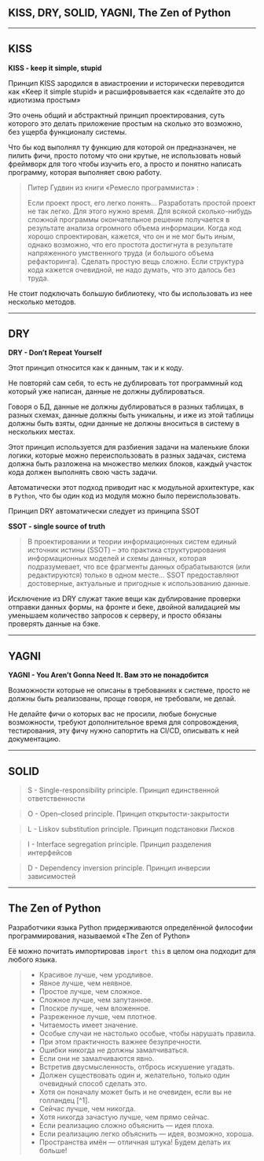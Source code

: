 KISS, DRY, SOLID, YAGNI, The Zen of Python
---
---

[comment]: <> (Наследование против делигирования)

KISS
---
**KISS - keep it simple, stupid**

Принцип KISS зародился в авиастроении и исторически 
переводится как «Keep it simple stupid» и расшифровывается
как «сделайте это до идиотизма простым»

Это очень общий и абстрактный принцип проектирования, суть
которого это делать приложение простым на сколько это возможно,
без ущерба функционалу системы.

Что бы код выполнял ту функцию для которой он предназначен,
не пилить фичи, просто потому что они крутые, не использовать 
новый фреймворк для того чтобы изучить его, а просто и понятно
написать программу, которая выполняет свою работу.

> Питер Гудвин из книги «Ремесло программиста» :
>
>Если проект прост, его легко понять… Разработать простой проект
не так легко. Для этого нужно время. Для всякой сколько-нибудь
сложной программы окончательное решение получается в результате
анализа огромного объема информации. Когда код хорошо
спроектирован, кажется, что он и не мог быть иным, однако 
возможно, что его простота достигнута в результате напряженного 
умственного труда (и большого объема рефакторинга). 
Сделать простую вещь сложно. Если структура кода 
кажется очевидной, не надо думать, что это далось без труда.

Не стоит подключать большую библиотеку, что бы использовать 
из нее несколько методов.

---

DRY
---
**DRY - Don’t Repeat Yourself**

Этот принцип относится как к данным, так и к коду.

Не повторяй сам себя, то есть не дублировать тот программный 
код который уже написан, данные не должны дублироваться.

Говоря о БД, данные не должны дублироваться в разных таблицах,
в разных схемах, данные должны быть уникальны, и иже из
этой таблицы должны быть взяты, одни данные не должны вноситься
в систему в нескольких местах.

Этот принцип используется для разбиения задачи на маленькие
блоки логики, которые можно переиспользовать в разных задачах,
система должна быть разложена на множество мелких блоков, 
каждый участок кода должен выполнять свою часть задачи.

Автоматически этот подход приводит нас к модульной архитектуре,
как в `Python`, что бы один код из модуля можно было
переиспользовать. 

Принцип DRY автоматически следует из принципа SSOT

**SSOT - single source of truth**

>В проектировании и теории информационных систем единый
> источник истины (SSOT) – это практика структурирования
> информационных моделей и схемы данных, которая подразумевает,
> что все фрагменты данных обрабатываются (или редактируются)
> только в одном месте… SSOT предоставляют достоверные,
> актуальные и пригодные к использованию данные.

Исключение из DRY служат такие вещи как дублирование проверки
отправки данных формы, на фронте и беке, двойной валидацией
мы уменьшаем количество запросов к серверу, и просто обязаны 
проверять данные на бэке.

---
YAGNI
---
**YAGNI - You Aren’t Gonna Need It. Вам это не понадобится**

Возможности которые не описаны в требованиях к системе, просто
не должны быть реализованы, проще говоря, не требовали, не
делай.

Не делайте фичи о которых вас не просили, любые бонусные
возможности, требуют дополнительное время для сопровождения,
тестирования, эту фичу нужно сапортить на CI/CD, описывать
к ней документацию.

---
SOLID
---

> S - Single-responsibility principle. 
> Принцип единственной ответственности

> O - Open–closed principle. 
> Принцип открытости-закрытости

> L - Liskov substitution principle. 
> Принцип подстановки Лисков

> I - Interface segregation principle. 
> Принцип разделения интерфейсов

> D - Dependency inversion principle. 
> Принцип инверсии зависимостей


---
The Zen of Python
---

Разработчики языка Python придерживаются определённой
философии программирования, называемой «The Zen of Python»

Её можно почитать импортировав `import this` в целом она 
подходит для любого языка.

> - Красивое лучше, чем уродливое.
> - Явное лучше, чем неявное.
> - Простое лучше, чем сложное.
> - Сложное лучше, чем запутанное.
> - Плоское лучше, чем вложенное.
> - Разреженное лучше, чем плотное.
> - Читаемость имеет значение.
> - Особые случаи не настолько особые, чтобы нарушать правила.
> - При этом практичность важнее безупречности.
> - Ошибки никогда не должны замалчиваться.
> - Если они не замалчиваются явно.
> - Встретив двусмысленность, отбрось искушение угадать.
> - Должен существовать один и, желательно, только один
    очевидный способ сделать это.
> - Хотя он поначалу может быть и не очевиден, если вы не
    голландец [^1].
> - Сейчас лучше, чем никогда.
> - Хотя никогда зачастую лучше, чем прямо сейчас.
> - Если реализацию сложно объяснить — идея плоха.
> - Если реализацию легко объяснить — идея, возможно, хороша.
> - Пространства имён — отличная штука! Будем делать их больше!
